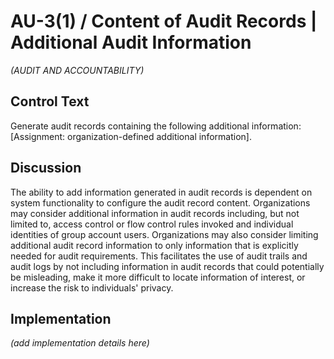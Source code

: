 # AU-3(1) / Content of Audit Records | Additional Audit Information

_(AUDIT AND ACCOUNTABILITY)_

## Control Text

Generate audit records containing the following additional information: [Assignment: organization-defined additional information].

## Discussion

The ability to add information generated in audit records is dependent on system functionality to configure the audit record content. Organizations may consider additional information in audit records including, but not limited to, access control or flow control rules invoked and individual identities of group account users. Organizations may also consider limiting additional audit record information to only information that is explicitly needed for audit requirements. This facilitates the use of audit trails and audit logs by not including information in audit records that could potentially be misleading, make it more difficult to locate information of interest, or increase the risk to individuals' privacy.

## Implementation

_(add implementation details here)_
